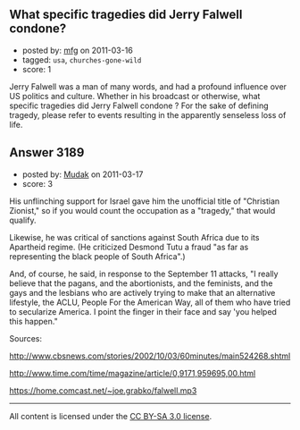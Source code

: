 ## What specific tragedies did Jerry Falwell condone?

- posted by: [mfg](https://stackexchange.com/users/-1/135-mfg) on 2011-03-16
- tagged: `usa`, `churches-gone-wild`
- score: 1

Jerry Falwell was a man of many words, and had a profound influence over US politics and culture.  Whether in his broadcast or otherwise, what specific tragedies did Jerry Falwell condone ? For the sake of defining tragedy, please refer to events resulting in the apparently senseless loss of life. 


## Answer 3189

- posted by: [Mudak](https://stackexchange.com/users/-1/205-mudak) on 2011-03-17
- score: 3

His unflinching support for Israel gave him the unofficial title of "Christian Zionist," so if you would count the occupation as a "tragedy," that would qualify.

Likewise, he was critical of sanctions against South Africa due to its Apartheid regime.  (He criticized Desmond Tutu a fraud "as far as representing the black people of South Africa".)

And, of course, he said, in response to the September 11 attacks, "I really believe that the pagans, and the abortionists, and the feminists, and the gays and the lesbians who are actively trying to make that an alternative lifestyle, the ACLU, People For the American Way, all of them who have tried to secularize America. I point the finger in their face and say 'you helped this happen."

Sources:

http://www.cbsnews.com/stories/2002/10/03/60minutes/main524268.shtml

http://www.time.com/time/magazine/article/0,9171,959695,00.html

https://home.comcast.net/~joe.grabko/falwell.mp3



---

All content is licensed under the [CC BY-SA 3.0 license](https://creativecommons.org/licenses/by-sa/3.0/).
